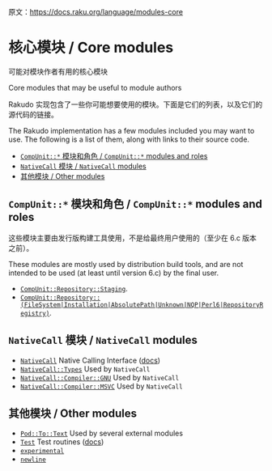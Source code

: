 原文：https://docs.raku.org/language/modules-core

# 核心模块 / Core modules

可能对模块作者有用的核心模块

Core modules that may be useful to module authors

Rakudo 实现包含了一些你可能想要使用的模块。下面是它们的列表，以及它们的源代码的链接。

The Rakudo implementation has a few modules included you may want to use. The following is a list of them, along with links to their source code.

<!-- MarkdownTOC -->

- [`CompUnit::*` 模块和角色 / `CompUnit::*` modules and roles](#compunit-模块和角色--compunit-modules-and-roles)
- [`NativeCall` 模块 / `NativeCall` modules](#nativecall-模块--nativecall-modules)
- [其他模块 / Other modules](#其他模块--other-modules)

<!-- /MarkdownTOC -->

<a id="compunit-模块和角色--compunit-modules-and-roles"></a>
## `CompUnit::*` 模块和角色 / `CompUnit::*` modules and roles 

这些模块主要由发行版构建工具使用，不是给最终用户使用的（至少在 6.c 版本之前）。

These modules are mostly used by distribution build tools, and are not intended to be used (at least until version 6.c) by the final user.

- [`CompUnit::Repository::Staging`](https://github.com/rakudo/rakudo/blob/master/lib/CompUnit/Repository/Staging.pm6).
- [`CompUnit::Repository::(FileSystem|Installation|AbsolutePath|Unknown|NQP|Perl6|RepositoryRegistry)`](https://github.com/rakudo/rakudo/blob/master/src/core/CompUnit/RepositoryRegistry.pm6).

<a id="nativecall-模块--nativecall-modules"></a>
## `NativeCall` 模块 / `NativeCall` modules

- [`NativeCall`](https://github.com/rakudo/rakudo/blob/master/lib/NativeCall.pm6) Native Calling Interface ([docs](https://docs.raku.org/language/nativecall.html))
- [`NativeCall::Types`](https://github.com/rakudo/rakudo/blob/master/lib/NativeCall/Types.pm6) Used by `NativeCall`
- [`NativeCall::Compiler::GNU`](https://github.com/rakudo/rakudo/blob/master/lib/NativeCall/Compiler/GNU.pm6) Used by `NativeCall`
- [`NativeCall::Compiler::MSVC`](https://github.com/rakudo/rakudo/blob/master/lib/NativeCall/Compiler/MSVC.pm6) Used by `NativeCall`

<a id="其他模块--other-modules"></a>
## 其他模块 / Other modules

- [`Pod::To::Text`](https://github.com/rakudo/rakudo/blob/master/lib/Pod/To/Text.pm6) Used by several external modules
- [`Test`](https://github.com/rakudo/rakudo/blob/master/lib/Test.pm6) Test routines ([docs](https://docs.raku.org/language/testing))
- [`experimental`](https://github.com/rakudo/rakudo/blob/master/lib/experimental.pm6)
- [`newline`](https://github.com/rakudo/rakudo/blob/master/lib/newline.pm6)
